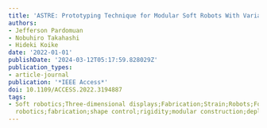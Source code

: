 ```yaml
---
title: 'ASTRE: Prototyping Technique for Modular Soft Robots With Variable Stiffness'
authors:
- Jefferson Pardomuan
- Nobuhiro Takahashi
- Hideki Koike
date: '2022-01-01'
publishDate: '2024-03-12T05:17:59.828029Z'
publication_types:
- article-journal
publication: '*IEEE Access*'
doi: 10.1109/ACCESS.2022.3194887
tags:
- Soft robotics;Three-dimensional displays;Fabrication;Strain;Robots;Force;Printers;Soft
  robotics;fabrication;shape control;rigidity;modular construction;deployable structures
---
```

